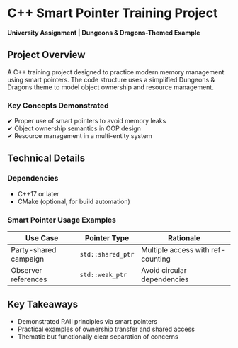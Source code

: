 # **C++ Smart Pointer Training Project**  

**University Assignment | Dungeons & Dragons-Themed Example**  

## **Project Overview**  
A C++ training project designed to practice modern memory management using smart pointers. The code structure uses a simplified Dungeons & Dragons theme to model object ownership and resource management.  

### **Key Concepts Demonstrated**  
✔ Proper use of smart pointers to avoid memory leaks  
✔ Object ownership semantics in OOP design  
✔ Resource management in a multi-entity system  

## **Technical Details**  

### **Dependencies**  
- C++17 or later  
- CMake (optional, for build automation)  



### **Smart Pointer Usage Examples**  
| Use Case               | Pointer Type       | Rationale                          |  
|------------------------|--------------------|------------------------------------|   
| Party-shared campaign  | `std::shared_ptr`  | Multiple access with ref-counting  |  
| Observer references    | `std::weak_ptr`    | Avoid circular dependencies        |  


## **Key Takeaways**  
- Demonstrated RAII principles via smart pointers  
- Practical examples of ownership transfer and shared access  
- Thematic but functionally clear separation of concerns  



